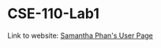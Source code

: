 # CSE-110-Lab1
Link to website: [Samantha Phan's User Page](https://sphan07.github.io/CSE-110-Lab1/)
